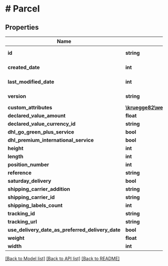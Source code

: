 # # Parcel

## Properties

Name | Type | Description | Notes
------------ | ------------- | ------------- | -------------
**id** | **string** |  | [optional] [readonly]
**created_date** | **int** |  | [optional] [readonly]
**last_modified_date** | **int** |  | [optional] [readonly]
**version** | **string** |  | [optional] [readonly]
**custom_attributes** | [**\kruegge82\weclapp\Model\CustomAttribute[]**](CustomAttribute.md) |  | [optional]
**declared_value_amount** | **float** |  | [optional]
**declared_value_currency_id** | **string** |  | [optional]
**dhl_go_green_plus_service** | **bool** |  | [optional]
**dhl_premium_international_service** | **bool** |  | [optional]
**height** | **int** |  | [optional]
**length** | **int** |  | [optional]
**position_number** | **int** |  | [optional]
**reference** | **string** |  | [optional]
**saturday_delivery** | **bool** |  | [optional]
**shipping_carrier_addition** | **string** |  | [optional]
**shipping_carrier_id** | **string** |  | [optional]
**shipping_labels_count** | **int** |  | [optional]
**tracking_id** | **string** |  | [optional]
**tracking_url** | **string** |  | [optional]
**use_delivery_date_as_preferred_delivery_date** | **bool** |  | [optional]
**weight** | **float** |  | [optional]
**width** | **int** |  | [optional]

[[Back to Model list]](../../README.md#models) [[Back to API list]](../../README.md#endpoints) [[Back to README]](../../README.md)

